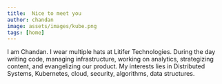 ```yaml
---
title:  Nice to meet you
author: chandan
image: assets/images/kube.png
tags: [home]
---
```


I am Chandan. I wear multiple hats at Litifer Technologies. During the day writing code, managing infrastructure, working on analytics, strategizing content, and evangelizing our product. My interests lies in Distributed Systems, Kubernetes, cloud, security, algorithms, data structures.
